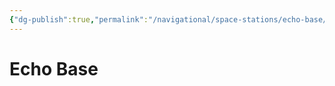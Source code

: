 ```yaml
---
{"dg-publish":true,"permalink":"/navigational/space-stations/echo-base/","tags":["map","unfinished","place","location"],"dgHomeLink":false}
---
```


# Echo Base
